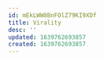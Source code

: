 ```yaml
---
id: mEkLWW8BnFOlZ79KI9XDf
title: Virality
desc: ''
updated: 1639762693857
created: 1639762693857
---
```


